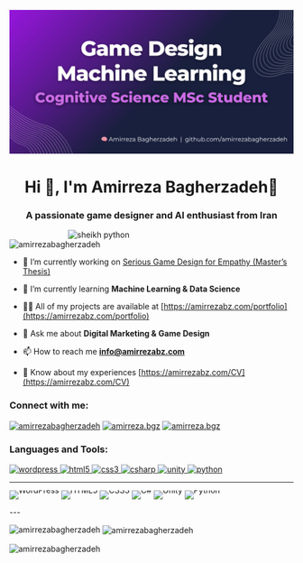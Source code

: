 ![logo](https://github.com/amirrezabagherzadeh/amirrezabagherzadeh/blob/main/Amirreza%20Github%20Cover%20(1600%20x%20810%20px).png)

<h1 align="center">Hi 👋, I'm Amirreza Bagherzadeh🧠</h1>
<h3 align="center">A passionate game designer and AI enthusiast from Iran</h3>

<img align="right" alt="sheikh python" width = "400" src ="https://mir-s3-cdn-cf.behance.net/project_modules/hd/06f21a161921919.63cd7887d0a70.gif">

<p align="left"> <img src="https://komarev.com/ghpvc/?username=amirrezabagherzadeh&label=Profile%20views&color=0e75b6&style=flat" alt="amirrezabagherzadeh" /> </p>

- 🔭 I’m currently working on [Serious Game Design for Empathy (Master’s Thesis)](/Empathy-Game)

- 🌱 I’m currently learning **Machine Learning & Data Science**

- 👨‍💻 All of my projects are available at [https://amirrezabz.com/portfolio](https://amirrezabz.com/portfolio)

- 💬 Ask me about **Digital Marketing & Game Design**

- 📫 How to reach me **info@amirrezabz.com**

- 📄 Know about my experiences [https://amirrezabz.com/CV](https://amirrezabz.com/CV)

<h3 align="left">Connect with me:</h3>
<p align="left">
<a href="https://linkedin.com/in/amirrezabagherzadeh" target="blank"><img align="center" src="https://raw.githubusercontent.com/rahuldkjain/github-profile-readme-generator/master/src/images/icons/Social/linked-in-alt.svg" alt="amirrezabagherzadeh" height="30" width="40" /></a>
<a href="https://instagram.com/amirreza.bgz" target="blank"><img align="center" src="https://raw.githubusercontent.com/rahuldkjain/github-profile-readme-generator/master/src/images/icons/Social/instagram.svg" alt="amirreza.bgz" height="30" width="40" /></a>
<a href="https://t.me/amirreza2090" target="blank"><img align="center" src="https://upload.wikimedia.org/wikipedia/commons/8/83/Telegram_2019_Logo.svg" alt="amirreza.bgz" height="30" width="40" /></a>
</p>

<h3 align="left">Languages and Tools:</h3>
<p align="left">
  <a href="https://wordpress.org" target="_blank" rel="noreferrer">
    <img src="https://skillicons.dev/icons?i=wordpress" alt="wordpress" width="50" height="50"/>
  </a>
  <a href="https://www.w3schools.com/html/" target="_blank" rel="noreferrer">
    <img src="https://skillicons.dev/icons?i=html" alt="html5" width="50" height="50"/>
  </a>
  <a href="https://www.w3schools.com/css/" target="_blank" rel="noreferrer">
    <img src="https://skillicons.dev/icons?i=css" alt="css3" width="50" height="50"/>
  </a>
  <a href="https://www.w3schools.com/cs/" target="_blank" rel="noreferrer">
    <img src="https://skillicons.dev/icons?i=cs" alt="csharp" width="50" height="50"/>
  </a>
  <a href="https://unity.com/" target="_blank" rel="noreferrer">
    <img src="https://skillicons.dev/icons?i=unity" alt="unity" width="50" height="50"/>
  </a>
  <a href="https://www.python.org" target="_blank" rel="noreferrer">
    <img src="https://skillicons.dev/icons?i=py" alt="python" width="50" height="50"/>
  </a>
</p>

----
<p align="left" style="line-height:0">
  <a href="https://wordpress.org" target="_blank" rel="noopener noreferrer"
     style="text-decoration:none">
    <img src="https://skillicons.dev/icons?i=wordpress" alt="WordPress" width="50" height="50"/>
  </a>
  <a href="https://www.w3schools.com/html/" target="_blank" rel="noopener noreferrer"
     style="text-decoration:none">
    <img src="https://skillicons.dev/icons?i=html"     alt="HTML5"    width="50" height="50"/>
  </a>
  <a href="https://www.w3schools.com/css/" target="_blank" rel="noopener noreferrer"
     style="text-decoration:none">
    <img src="https://skillicons.dev/icons?i=css"      alt="CSS3"     width="50" height="50"/>
  </a>
  <a href="https://www.w3schools.com/cs/" target="_blank" rel="noopener noreferrer"
     style="text-decoration:none">
    <img src="https://skillicons.dev/icons?i=cs"       alt="C#"       width="50" height="50"/>
  </a>
  <a href="https://unity.com/" target="_blank" rel="noopener noreferrer"
     style="text-decoration:none">
    <img src="https://skillicons.dev/icons?i=unity"    alt="Unity"    width="50" height="50"/>
  </a>
  <a href="https://www.python.org" target="_blank" rel="noopener noreferrer"
     style="text-decoration:none">
    <img src="https://skillicons.dev/icons?i=py"       alt="Python"   width="50" height="50"/>
  </a>
</p>
---
<p><img align="left" src="https://github-readme-stats.vercel.app/api/top-langs?username=amirrezabagherzadeh&show_icons=true&locale=en&layout=compact" alt="amirrezabagherzadeh" /></p>

<p>&nbsp;<img align="center" src="https://github-readme-stats.vercel.app/api?username=amirrezabagherzadeh&show_icons=true&locale=en" alt="amirrezabagherzadeh" /></p>

<p><img align="center" src="https://github-readme-streak-stats.herokuapp.com/?user=amirrezabagherzadeh&" alt="amirrezabagherzadeh" /></p>
